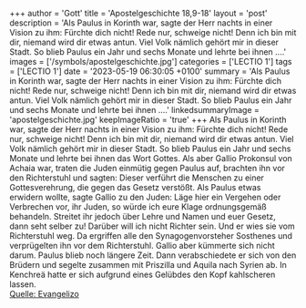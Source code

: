 +++
author = 'Gott'
title = 'Apostelgeschichte 18,9-18'
layout = 'post'
description = 'Als Paulus in Korinth war, sagte der Herr nachts in einer Vision zu ihm: Fürchte dich nicht! Rede nur, schweige nicht! Denn ich bin mit dir, niemand wird dir etwas antun. Viel Volk nämlich gehört mir in dieser Stadt. So blieb Paulus ein Jahr und sechs Monate und lehrte bei ihnen ....'
images = ['/symbols/apostelgeschichte.jpg']
categories = ['LECTIO 1']
tags = ['LECTIO 1']
date = '2023-05-19 06:30:05 +0100'
summary = 'Als Paulus in Korinth war, sagte der Herr nachts in einer Vision zu ihm: Fürchte dich nicht! Rede nur, schweige nicht! Denn ich bin mit dir, niemand wird dir etwas antun. Viel Volk nämlich gehört mir in dieser Stadt. So blieb Paulus ein Jahr und sechs Monate und lehrte bei ihnen ....'
linkedsummaryImage = 'apostelgeschichte.jpg'
keepImageRatio = 'true'
+++
Als Paulus in Korinth war, sagte der Herr nachts in einer Vision zu ihm: Fürchte dich nicht! Rede nur, schweige nicht!
Denn ich bin mit dir, niemand wird dir etwas antun. Viel Volk nämlich gehört mir in dieser Stadt.
So blieb Paulus ein Jahr und sechs Monate und lehrte bei ihnen das Wort Gottes.<!--more-->
Als aber Gallio Prokonsul von Achaia war, traten die Juden einmütig gegen Paulus auf, brachten ihn vor den Richterstuhl
und sagten: Dieser verführt die Menschen zu einer Gottesverehrung, die gegen das Gesetz verstößt.
Als Paulus etwas erwidern wollte, sagte Gallio zu den Juden: Läge hier ein Vergehen oder Verbrechen vor, ihr Juden, so würde ich eure Klage ordnungsgemäß behandeln.
Streitet ihr jedoch über Lehre und Namen und euer Gesetz, dann seht selber zu! Darüber will ich nicht Richter sein.
Und er wies sie vom Richterstuhl weg.
Da ergriffen alle den Synagogenvorsteher Sosthenes und verprügelten ihn vor dem Richterstuhl. Gallio aber kümmerte sich nicht darum.
Paulus blieb noch längere Zeit. Dann verabschiedete er sich von den Brüdern und segelte zusammen mit Priszilla und Aquila nach Syrien ab. In Kenchreä hatte er sich aufgrund eines Gelübdes den Kopf kahlscheren lassen.<br> [Quelle: Evangelizo](https://evangeliumtagfuertag.org/DE/gospel)